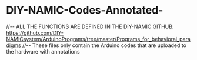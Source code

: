 # DIY-NAMIC-Codes-Annotated-

//-- ALL THE FUNCTIONS ARE DEFINED IN THE DIY-NAMIC GITHUB: https://github.com/DIY-NAMICsystem/ArduinoPrograms/tree/master/Programs_for_behavioral_paradigms
//-- These files only contain the Arduino codes that are uploaded to the hardware with annotations 
